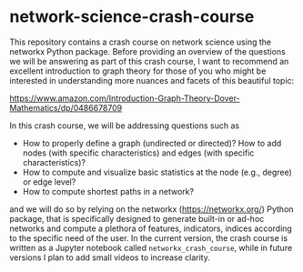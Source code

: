# network-science-crash-course
This repository contains a crash course on network science using the networkx Python package.
Before providing an overview of the questions we will be answering as part of this crash course, I want to recommend an excellent introduction to graph theory for those of you who might be interested in understanding more nuances and facets of this beautiful topic:

https://www.amazon.com/Introduction-Graph-Theory-Dover-Mathematics/dp/0486678709

In this crash course, we will be addressing questions such as
* How to properly define a graph (undirected or directed)? How to add nodes (with specific characteristics) and edges (with specific characteristics)?
* How to compute and visualize basic statistics at the node (e.g., degree) or edge level?
* How to compute shortest paths in a network?

and we will do so by relying on the networkx (https://networkx.org/) Python package, that is specifically designed to generate built-in or ad-hoc networks and compute a plethora of features, indicators, indices according to the specific need of the user.
In the current version, the crash course is written as a Jupyter notebook called ```networkx_crash_course```, while in future versions I plan to add small videos to increase clarity.

